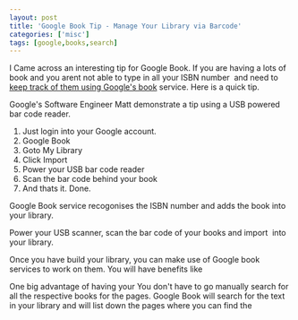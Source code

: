 ```yaml
---
layout: post
title: 'Google Book Tip - Manage Your Library via Barcode'
categories: ['misc']
tags: [google,books,search]
---
```

I Came across an interesting tip for Google Book. If you are having a lots of book and you arent not able to type in all your ISBN number  and need to <a href="http://www.maheshsubramaniya.com/google/google-book-tip-search-your-home-library/">keep track of them using Google's book</a> service. Here is a quick tip.

Google's Software Engineer Matt demonstrate a tip using a USB powered bar code reader.
<ol>
	<li>Just login into your Google account.</li>
	<li>Google Book</li>
	<li>Goto My Library</li>
	<li>Click Import</li>
	<li>Power your USB bar code reader</li>
	<li>Scan the bar code behind your book</li>
	<li>And thats it. Done.</li>
</ol>
Google Book service recogonises the ISBN number and adds the book into your library.

Power your USB scanner, scan the bar code of your books and import  into your library.

Once you have build your library, you can make use of Google book services to work on them. You will have benefits like

One big advantage of having your You don't have to go manually search for all the respective books for the pages. Google Book will search for the text in your library and will list down the pages where you can find the
<div><object width="425" height="344" data="http://www.youtube.com/v/Q95ywcuGuTM&amp;rel=0&amp;color1=0xb1b1b1&amp;color2=0xcfcfcf&amp;hl=en&amp;feature=player_embedded&amp;fs=1" type="application/x-shockwave-flash"><param name="allowFullScreen" value="true" /><param name="src" value="http://www.youtube.com/v/Q95ywcuGuTM&amp;rel=0&amp;color1=0xb1b1b1&amp;color2=0xcfcfcf&amp;hl=en&amp;feature=player_embedded&amp;fs=1" /><param name="allowfullscreen" value="true" /></object></div>
